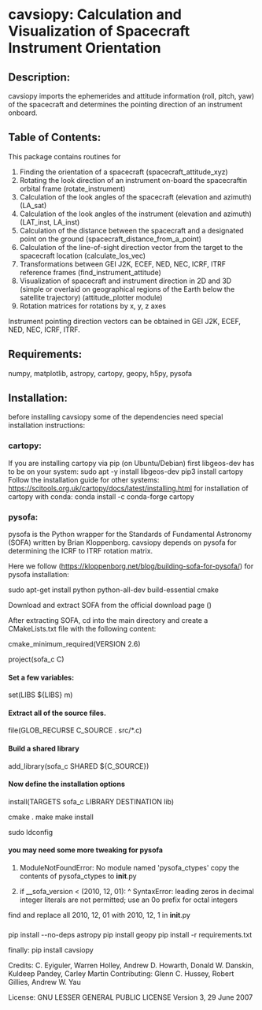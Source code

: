 # cavsiopy: Calculation and Visualization of Spacecraft Instrument Orientation

## Description:
cavsiopy imports the ephemerides and attitude information (roll, pitch, yaw) of the spacecraft and determines the pointing direction of an instrument onboard.

## Table of Contents:
This package contains routines for
1. Finding the orientation of a spacecraft (spacecraft_attitude_xyz)
2. Rotating the look direction of an instrument on-board the spacecraftin orbital frame (rotate_instrument)
3. Calculation of the look angles of the spacecraft (elevation and azimuth) (LA_sat)
4. Calculation of the look angles of the instrument (elevation and azimuth) (LAT_inst, LA_inst)
5. Calculation of the distance between the spacecraft and a designated point on the ground (spacecraft_distance_from_a_point)
6. Calculation of the line-of-sight direction vector from the target to the spacecraft location (calculate_los_vec)
7. Transformations between GEI J2K, ECEF, NED, NEC, ICRF, ITRF reference frames (find_instrument_attitude)
8. Visualization of spacecraft and instrument direction in 2D and 3D (simple or overlaid on geographical regions of the Earth below the satellite trajectory) (attitude_plotter module)
9. Rotation matrices for rotations by x, y, z axes

Instrument pointing direction vectors can be obtained in GEI J2K, ECEF, NED, NEC, ICRF, ITRF.

## Requirements:
numpy, matplotlib, astropy, cartopy, geopy, h5py, pysofa

## Installation:
before installing cavsiopy some of the dependencies need special installation instructions:

### cartopy:
If you are installing cartopy via pip (on Ubuntu/Debian) first libgeos-dev has to be on your system:
sudo apt -y install libgeos-dev
pip3 install cartopy 
Follow the installation guide for other systems: https://scitools.org.uk/cartopy/docs/latest/installing.html
for installation of cartopy with conda:
conda install -c conda-forge cartopy

### pysofa:
pysofa is the Python wrapper for the Standards of Fundamental Astronomy (SOFA)  written by Brian Kloppenborg.
cavsiopy depends on pysofa for determining the ICRF to ITRF rotation matrix.

Here we follow (https://kloppenborg.net/blog/building-sofa-for-pysofa/) for pysofa installation:

sudo apt-get install python python-all-dev build-essential cmake

Download and extract SOFA from the official download page ()

After extracting SOFA, cd into the main directory and create a CMakeLists.txt file with the following content:

cmake_minimum_required(VERSION 2.6)

project(sofa_c C)
  
####  Set a few variables:
set(LIBS ${LIBS} m)

#### Extract all of the source files.
file(GLOB_RECURSE C_SOURCE . src/*.c)

#### Build a shared library
add_library(sofa_c SHARED ${C_SOURCE})
  
#### Now define the installation options
install(TARGETS sofa_c LIBRARY DESTINATION lib)

cmake .
make
make install

sudo ldconfig

#### you may need some more tweaking for pysofa

1. ModuleNotFoundError: No module named 'pysofa_ctypes'
copy the contents of pysofa_ctypes to __init__.py

2. if __sofa_version < (2010, 12, 01):
                                   ^
SyntaxError: leading zeros in decimal integer literals are not permitted; use an 0o prefix for octal integers

find and replace all 2010, 12, 01 with 2010, 12, 1 in __init__.py

###
pip install --no-deps astropy
pip install geopy
pip install -r requirements.txt

finally:
pip install cavsiopy


Credits: C. Eyiguler, Warren Holley, Andrew D. Howarth, Donald W. Danskin, Kuldeep Pandey, Carley Martin
Contributing: Glenn C. Hussey, Robert Gillies, Andrew W. Yau

License: GNU LESSER GENERAL PUBLIC LICENSE Version 3, 29 June 2007
